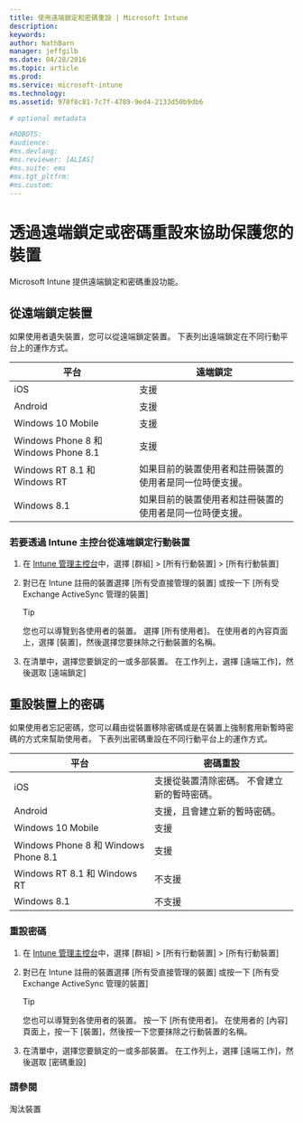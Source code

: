 ```yaml
---
title: 使用遠端鎖定和密碼重設 | Microsoft Intune
description:
keywords:
author: NathBarn
manager: jeffgilb
ms.date: 04/28/2016
ms.topic: article
ms.prod:
ms.service: microsoft-intune
ms.technology:
ms.assetid: 970f8c81-7c7f-4789-9ed4-2133d50b9db6

# optional metadata

#ROBOTS:
#audience:
#ms.devlang:
#ms.reviewer: [ALIAS]
#ms.suite: ems
#ms.tgt_pltfrm:
#ms.custom:
---
```

# 透過遠端鎖定或密碼重設來協助保護您的裝置
Microsoft Intune 提供遠端鎖定和密碼重設功能。

## 從遠端鎖定裝置
如果使用者遺失裝置，您可以從遠端鎖定裝置。 下表列出遠端鎖定在不同行動平台上的運作方式。

|平台|遠端鎖定|
|------------|---------------|
|iOS|支援|
|Android|支援|
|Windows 10 Mobile|支援|
|Windows Phone 8 和 Windows Phone 8.1|支援|
|Windows RT 8.1 和 Windows RT|如果目前的裝置使用者和註冊裝置的使用者是同一位時便支援。|
|Windows 8.1|如果目前的裝置使用者和註冊裝置的使用者是同一位時便支援。|


### 若要透過 Intune 主控台從遠端鎖定行動裝置

1.  在 [Intune 管理主控台](https://manage.microsoft.com/)中，選擇 [群組]  &gt;  [所有行動裝置]  &gt;  [所有行動裝置]

2.  對已在 Intune 註冊的裝置選擇 [所有受直接管理的裝置] 或按一下 [所有受 Exchange ActiveSync 管理的裝置]

    > [!TIP]
    > 您也可以導覽到各使用者的裝置。 選擇 [所有使用者]。 在使用者的內容頁面上，選擇 [裝置]，然後選擇您要抹除之行動裝置的名稱。

3.  在清單中，選擇您要鎖定的一或多部裝置。 在工作列上，選擇 [遠端工作]，然後選取 [遠端鎖定]

## 重設裝置上的密碼
如果使用者忘記密碼，您可以藉由從裝置移除密碼或是在裝置上強制套用新暫時密碼的方式來幫助使用者。 下表列出密碼重設在不同行動平台上的運作方式。

|平台|密碼重設|
|------------|------------------|
|iOS|支援從裝置清除密碼。 不會建立新的暫時密碼。|
|Android|支援，且會建立新的暫時密碼。|
|Windows 10 Mobile|支援|
|Windows Phone 8 和 Windows Phone 8.1|支援|
|Windows RT 8.1 和 Windows RT|不支援|
|Windows 8.1|不支援|

### 重設密碼

1.  在 [Intune 管理主控台](https://manage.microsoft.com/)中，選擇 [群組]  &gt;  [所有行動裝置]  &gt;  [所有行動裝置]

2.  對已在 Intune 註冊的裝置選擇 [所有受直接管理的裝置] 或按一下 [所有受 Exchange ActiveSync 管理的裝置]

    > [!TIP]
    > 您也可以導覽到各使用者的裝置。 按一下 [所有使用者]。 在使用者的 [內容] 頁面上，按一下 [裝置]，然後按一下您要抹除之行動裝置的名稱。

3.  在清單中，選擇您要鎖定的一或多部裝置。 在工作列上，選擇 [遠端工作]，然後選取 [密碼重設]


### 請參閱
淘汰裝置


<!--HONumber=May16_HO2-->


